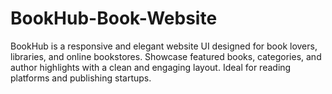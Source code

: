 # BookHub-Book-Website
BookHub is a responsive and elegant website UI designed for book lovers, libraries, and online bookstores. Showcase featured books, categories, and author highlights with a clean and engaging layout. Ideal for reading platforms and publishing startups.
